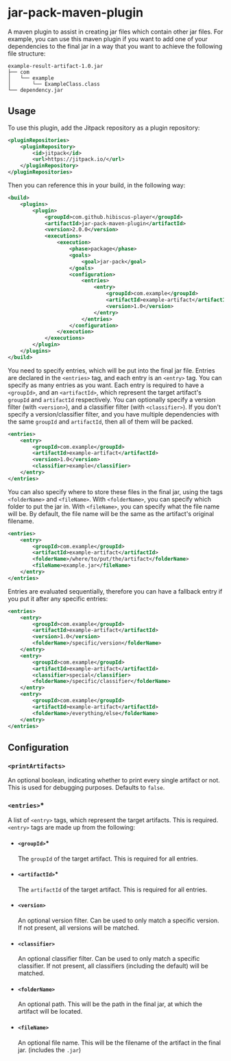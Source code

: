 # jar-pack-maven-plugin
A maven plugin to assist in creating jar files which contain other jar files.
For example, you can use this maven plugin if you want to add one of your
dependencies to the final jar in a way that you want to achieve the following file structure:
```
example-result-artifact-1.0.jar
├── com
│   └── example
│       └── ExampleClass.class
└── dependency.jar
```
## Usage
To use this plugin, add the Jitpack repository as a plugin repository:
```xml
<pluginRepositories>
    <pluginRepository>
        <id>jitpack</id>
        <url>https://jitpack.io/</url>
    </pluginRepository>
</pluginRepositories>
```
Then you can reference this in your build, in the following way:
```xml
<build>
    <plugins>
        <plugin>
            <groupId>com.github.hibiscus-player</groupId>
            <artifactId>jar-pack-maven-plugin</artifactId>
            <version>2.0.0</version>
            <executions>
                <execution>
                    <phase>package</phase>
                    <goals>
                        <goal>jar-pack</goal>
                    </goals>
                    <configuration>
                        <entries>
                            <entry>
                                <groupId>com.example</groupId>
                                <artifactId>example-artifact</artifactId>
                                <version>1.0</version>
                            </entry>
                        </entries>
                    </configuration>
                </execution>
            </executions>
        </plugin>
    </plugins>
</build>
```

You need to specify entries, which will be put into the final jar file. Entries are declared in the `<entries>` tag, and each entry is an `<entry>` tag.
You can specify as many entries as you want. Each entry is required to have a `<groupId>`, and an `<artifactId>`, which represent the target artifact's
`groupId` and `artifactId` respectively. You can optionally specify a version filter (with `<version>`), and a classifier filter (with `<classifier>`). If
you don't specify a version/classifier filter, and you have multiple dependencies with the same `groupId` and `artifactId`, then all of them will be packed.
```xml
<entries>
    <entry>
        <groupId>com.example</groupId>
        <artifactId>example-artifact</artifactId>
        <version>1.0</version>
        <classifier>example</classifier>
    </entry>
</entries>
```
You can also specify where to store these files in the final jar, using the tags `<folderName>` and `<fileName>`. With `<folderName>`, you can specify which
folder to put the jar in. With `<fileName>`, you can specify what the file name will be. By default, the file name will be the same as
the artifact's original filename.
```xml
<entries>
    <entry>
        <groupId>com.example</groupId>
        <artifactId>example-artifact</artifactId>
        <folderName>/where/to/put/the/artifact</folderName>
        <fileName>example.jar</fileName>
    </entry>
</entries>
```

Entries are evaluated sequentially, therefore you can have a fallback entry if you put it after any specific entries:
```xml
<entries>
    <entry>
        <groupId>com.example</groupId>
        <artifactId>example-artifact</artifactId>
        <version>1.0</version>
        <folderName>/specific/version</folderName>
    </entry>
    <entry>
        <groupId>com.example</groupId>
        <artifactId>example-artifact</artifactId>
        <classifier>special</classifier>
        <folderName>/specific/classifier</folderName>
    </entry>
    <entry>
        <groupId>com.example</groupId>
        <artifactId>example-artifact</artifactId>
        <folderName>/everything/else</folderName>
    </entry>
</entries>
```

## Configuration
### `<printArtifacts>`
An optional boolean, indicating whether to print every single artifact or not. This is used for debugging purposes. Defaults to `false`.
### `<entries>`*
A list of `<entry>` tags, which represent the target artifacts. This is required.
`<entry>` tags are made up from the following:

- #### `<groupId>`*
    The `groupId` of the target artifact. This is required for all entries.
- #### `<artifactId>`*
    The `artifactId` of the target artifact. This is required for all entries.
- #### `<version>`
    An optional version filter. Can be used to only match a specific version. If not present, all versions will be matched.
- #### `<classifier>`
    An optional classifier filter. Can be used to only match a specific classifier. If not present, all classifiers (including the default) will be matched.
- #### `<folderName>`
    An optional path. This will be the path in the final jar, at which the artifact will be located.
- #### `<fileName>`
    An optional file name. This will be the filename of the artifact in the final jar. (includes the `.jar`)
